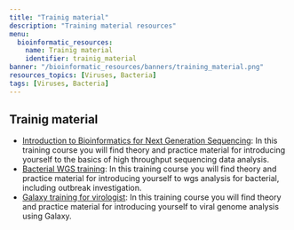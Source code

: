 ```yaml
---
title: "Trainig material"
description: "Training material resources"
menu:
  bioinformatic_resources:
    name: Trainig material
    identifier: trainig_material
banner: "/bioinformatic_resources/banners/training_material.png"
resources_topics: [Viruses, Bacteria]
tags: [Viruses, Bacteria]
---
```


## Trainig material

- <a target="_blank" href="https://github.com/BU-ISCIII/introduction_to_bioinformatics">Introduction to Bioinformatics for Next Generation Sequencing</a>: In this training course you will find theory and practice material for introducing yourself to the basics of high throughput sequencing data analysis.
- <a target="_blank" href="https://github.com/BU-ISCIII/bacterial_wgs_training">Bacterial WGS training</a>: In this training course you will find theory and practice material for introducing yourself to wgs analysis for bacterial, including outbreak investigation.
- <a target="_blank" href="https://github.com/BU-ISCIII/galaxy_virologist_training">Galaxy training for virologist</a>: In this training course you will find theory and practice material for introducing yourself to viral genome analysis using Galaxy.
